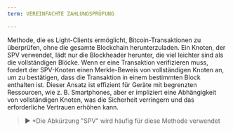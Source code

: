```yaml
---
term: VEREINFACHTE ZAHLUNGSPRÜFUNG

---
```

Methode, die es Light-Clients ermöglicht, Bitcoin-Transaktionen zu überprüfen, ohne die gesamte Blockchain herunterzuladen. Ein Knoten, der SPV verwendet, lädt nur die Blockheader herunter, die viel leichter sind als die vollständigen Blöcke. Wenn er eine Transaktion verifizieren muss, fordert der SPV-Knoten einen Merkle-Beweis von vollständigen Knoten an, um zu bestätigen, dass die Transaktion in einem bestimmten Block enthalten ist. Dieser Ansatz ist effizient für Geräte mit begrenzten Ressourcen, wie z. B. Smartphones, aber er impliziert eine Abhängigkeit von vollständigen Knoten, was die Sicherheit verringern und das erforderliche Vertrauen erhöhen kann.

> ► *Die Abkürzung "SPV" wird häufig für diese Methode verwendet